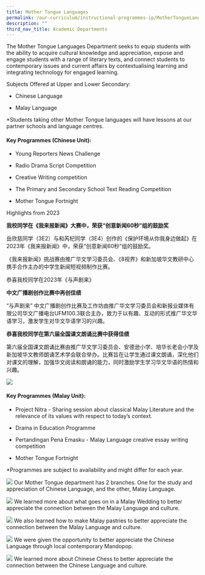 ```yaml
---
title: Mother Tongue Languages
permalink: /our-curriculum/instructional-programmes-ip/MotherTongueLanguages/
description: ""
third_nav_title: Academic Departments
---
```

The Mother Tongue Languages Department seeks to equip students with the ability to acquire cultural knowledge and appreciation, expose and engage students with a range of literary texts, and connect students to contemporary issues and current affairs by contextualising learning and integrating technology for engaged learning.

Subjects Offered at Upper and Lower Secondary:

*   Chinese Language
    
*   Malay Language
    

\*Students taking other Mother Tongue languages will have lessons at our partner schools and language centres. 

#### Key Programmes (Chinese Unit):

*   Young Reporters News Challenge 
    
*   Radio Drama Script Competition 
    
*   Creative Writing competition 
    
*   The Primary and Secondary School Text Reading Competition 
    
*   Mother Tongue Fortnight 

Highlights from 2023

**我校同学在《我来报新闻》大赛中，荣获“创意新闻60秒”组的鼓励奖**

岳欣慈同学（3E2）与和芮杞同学（3E4）创作的《保护环境从你我身边做起》在2023年《我来报新闻》中，荣获“创意新闻60秒”组的鼓励奖。

《我来报新闻》挑战赛由推广华文学习委员会、《8视界》和新加坡华文教研中心携手合作主办的中学生新闻短视频制作比赛。

恭喜我校同学在2023年《与声剧来》


**中文广播剧创作比赛中再创佳绩**

“与声剧来” 中文广播剧创作比赛及工作坊由推广华文学习委员会和新报业媒体有限公司华文广播电台UFM100.3联合主办，致力于以有趣、互动的形式推广华文华语学习，激发学生对华文华语学习的兴趣。



**恭喜我校同学在第六届全国课文朗诵比赛中获得佳绩**

第六届全国课文朗诵比赛由推广华文学习委员会、安德逊小学、培华长老会小学及新加坡华文教师朗诵艺术学会联合举办。比赛旨在让学生通过课文朗诵，深化他们对课文的理解，加强华文阅读和朗诵的能力，同时激励学生学习华文华语的热情和兴趣。

![](/images/IP%20Departments/Mother%20Tongue/capture%204.PNG)


    

#### Key Programmes (Malay Unit):

*   Project Nitra - Sharing session about classical Malay Literature and the relevance of its values with respect to today’s context. 
    
*   Drama in Education Programme 
    
*   Pertandingan Pena Emasku - Malay Language creative essay writing competition
    
*   Mother Tongue Fortnight 
    

\*Programmes are subject to availability and might differ for each year.

![](/images/IP%20Departments/Mother%20Tongue/Capture.png)
Our Mother Tongue department has 2 branches. One for the study and appreciation of Chinese Language, and the other, Malay Language.

![](/images/IP%20Departments/Mother%20Tongue/S1_all.jpeg)
We learned more about what goes on in a Malay Wedding to better appreciate the connection between the Malay Language and culture.

![](/images/IP%20Departments/Mother%20Tongue/S3_Dadar2.jpg)
We also learned how to make Malay pastries to better appreciate the connection between the Malay Language and culture.

![](/images/IP%20Departments/Mother%20Tongue/SEC%203%20Cultural%20activitives_xin%20yao%20Concert%205.jpeg)
We were given the opportunity to better appreciate the Chinese Language through local contemporary Mandopop.

![](/images/IP%20Departments/Mother%20Tongue/SEC%203%20Cultural%20activitives_Chinese%20Chess%205.jpeg)
We learned more about Chinese Chess to better appreciate the connection between the Chinese Language and culture.